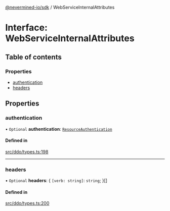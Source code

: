 [@nevermined-io/sdk](../code-reference.md) / WebServiceInternalAttributes

# Interface: WebServiceInternalAttributes

## Table of contents

### Properties

- [authentication](WebServiceInternalAttributes.md#authentication)
- [headers](WebServiceInternalAttributes.md#headers)

## Properties

### authentication

• `Optional` **authentication**: [`ResourceAuthentication`](ResourceAuthentication.md)

#### Defined in

[src/ddo/types.ts:198](https://github.com/nevermined-io/sdk-js/blob/bb26f8ab/src/ddo/types.ts#L198)

---

### headers

• `Optional` **headers**: { `[verb: string]`: `string`; }[]

#### Defined in

[src/ddo/types.ts:200](https://github.com/nevermined-io/sdk-js/blob/bb26f8ab/src/ddo/types.ts#L200)
